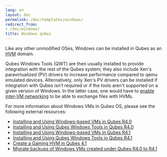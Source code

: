 ```yaml
---
lang: en
layout: doc
permalink: /doc/templates/windows/
redirect_from:
- /doc/windows/
title: Windows qubes
---
```


Like any other unmodified OSes, Windows can be installed in Qubes as an [HVM](/doc/standalones-and-hvms/) domain.

Qubes Windows Tools (QWT) are then usually installed to provide integration with the rest of the Qubes system; they also include Xen's paravirtualized (PV) drivers to increase performance compared to qemu emulated devices. Alternatively, only Xen's PV drivers can be installed if integration with Qubes isn't required or if the tools aren't supported on a given version of Windows. In the latter case, one would have to [enable inter-VM networking](/doc/firewall/#enabling-networking-between-two-qubes) to be able to exchange files with HVMs.

For more information about Windows VMs in Qubes OS, please see the following external resources:

* [Installing and Using Windows-based VMs in Qubes R4.0](/doc/templates/windows/windows-qubes-4-0/)
* [Installing and Using Qubes Windows Tools in Qubes R4.0](/doc/templates/windows/qubes-windows-tools-4-0/)
* [Installing and Using Windows-based VMs in Qubes R4.1](/doc/templates/windows/windows-qubes-4-1/)
* [Installing and Using Qubes Windows Tools in Qubes R4.1](/doc/templates/windows/qubes-windows-tools-4-1/)
* [Create a Gaming HVM in Qubes 4.1](https://github.com/Qubes-Community/Contents/blob/master/docs/customization/windows-gaming-hvm)
* [Migrate backups of Windows VMs created under Qubes R4.0 to R4.1](/doc/templates/windows/migrate-to-4-1/)
